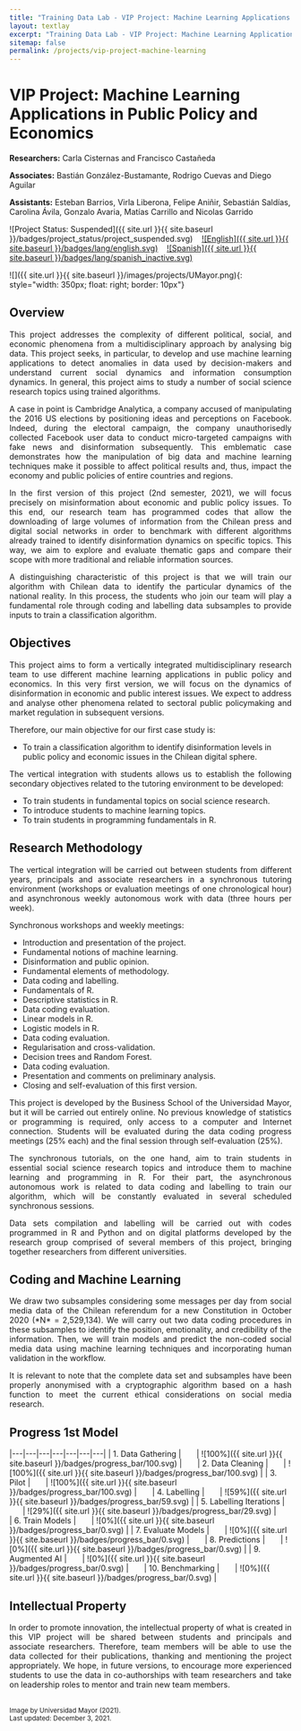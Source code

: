 ```yaml
---
title: "Training Data Lab - VIP Project: Machine Learning Applications in Public Policy and Economics"
layout: textlay
excerpt: "Training Data Lab - VIP Project: Machine Learning Applications in Public Policy and Economics"
sitemap: false
permalink: /projects/vip-project-machine-learning
---
```


# VIP Project: Machine Learning Applications in Public Policy and Economics

**Researchers:** Carla Cisternas and Francisco Castañeda

**Associates:** Bastián González-Bustamante, Rodrigo Cuevas and Diego Aguilar

**Assistants:** Esteban Barrios, Virla Liberona, Felipe Aniñir, Sebastián Saldías, Carolina Ávila, Gonzalo Avaria, Matías Carrillo and Nicolas Garrido

![Project Status: Suspended]({{ site.url }}{{ site.baseurl }}/badges/project_status/project_suspended.svg) &nbsp;&nbsp; [![English]({{ site.url }}{{ site.baseurl }}/badges/lang/english.svg)](https://training-datalab.com/projects/vip-project-machine-learning) &nbsp;&nbsp; [![Spanish]({{ site.url }}{{ site.baseurl }}/badges/lang/spanish_inactive.svg)](https://training-datalab.com/projects/vip-project-machine-learning-spanish)

![]({{ site.url }}{{ site.baseurl }}/images/projects/UMayor.png){: style="width: 350px; float: right; border: 10px"}

## Overview

<p align="justify">This project addresses the complexity of different political, social, and economic phenomena from a multidisciplinary approach by analysing big data. This project seeks, in particular, to develop and use machine learning applications to detect anomalies in data used by decision-makers and understand current social dynamics and information consumption dynamics.  In general, this project aims to study a number of social science research topics using trained algorithms.</p>

<p align="justify">A case in point is Cambridge Analytica, a company accused of manipulating the 2016 US elections by positioning ideas and perceptions on Facebook. Indeed, during the electoral campaign, the company unauthorisedly collected Facebook user data to conduct micro-targeted campaigns with fake news and disinformation subsequently. This emblematic case demonstrates how the manipulation of big data and machine learning techniques make it possible to affect political results and, thus, impact the economy and public policies of entire countries and regions.</p>

<p align="justify">In the first version of this project (2nd semester, 2021), we will focus precisely on misinformation about economic and public policy issues. To this end, our research team has programmed codes that allow the downloading of large volumes of information from the Chilean press and digital social networks in order to benchmark with different algorithms already trained to identify disinformation dynamics on specific topics. This way, we aim to explore and evaluate thematic gaps and compare their scope with more traditional and reliable information sources.</p>

<p align="justify">A distinguishing characteristic of this project is that we will train our algorithm with Chilean data to identify the particular dynamics of the national reality. In this process, the students who join our team will play a fundamental role through coding and labelling data subsamples to provide inputs to train a classification algorithm.</p>

## Objectives

<p align="justify">This project aims to form a vertically integrated multidisciplinary research team to use different machine learning applications in public policy and economics. In this very first version, we will focus on the dynamics of disinformation in economic and public interest issues. We expect to address and analyse other phenomena related to sectoral public policymaking and market regulation in subsequent versions.</p>

<p align="justify">Therefore, our main objective for our first case study is:</p>

- To train a classification algorithm to identify disinformation levels in public policy and economic issues in the Chilean digital sphere.

<p align="justify">The vertical integration with students allows us to establish the following secondary objectives related to the tutoring environment to be developed:</p>

- To train students in fundamental topics on social science research.
- To introduce students to machine learning topics.
- To train students in programming fundamentals in R.

## Research Methodology

<p align="justify">The vertical integration will be carried out between students from different years, principals and associate researchers in a synchronous tutoring environment (workshops or evaluation meetings of one chronological hour) and asynchronous weekly autonomous work with data (three hours per week).</p>

<p align="justify">Synchronous workshops and weekly meetings:</p>

- Introduction and presentation of the project.
- Fundamental notions of machine learning.
- Disinformation and public opinion.
- Fundamental elements of methodology.
- Data coding and labelling.
- Fundamentals of R.
- Descriptive statistics in R.</li>
- Data coding evaluation.
- Linear models in R.
- Logistic models in R.
- Data coding evaluation.
- Regularisation and cross-validation.
- Decision trees and Random Forest.
- Data coding evaluation.
- Presentation and comments on preliminary analysis.
- Closing and self-evaluation of this first version.

<p align="justify">This project is developed by the Business School of the Universidad Mayor, but it will be carried out entirely online. No previous knowledge of statistics or programming is required, only access to a computer and Internet connection. Students will be evaluated during the data coding progress meetings (25% each) and the final session through self-evaluation (25%).</p>

<p align="justify">The synchronous tutorials, on the one hand, aim to train students in essential social science research topics and introduce them to machine learning and programming in R. For their part, the asynchronous autonomous work is related to data coding and labelling to train our algorithm, which will be constantly evaluated in several scheduled synchronous sessions.</p>

<p align="justify">Data sets compilation and labelling will be carried out with codes programmed in R and Python and on digital platforms developed by the research group comprised of several members of this project, bringing together researchers from different universities.</p>

## Coding and Machine Learning

<p align="justify">We draw two subsamples considering some messages per day from social media data of the Chilean referendum for a new Constitution in October 2020 (*N* = 2,529,134). We will carry out two data coding procedures in these subsamples to identify the position, emotionality, and credibility of the information. Then, we will train models and predict the non-coded social media data using machine learning techniques and incorporating human validation in the workflow.</p>

<p align="justify">It is relevant to note that the complete data set and subsamples have been properly anonymised with a cryptographic algorithm based on a hash function to meet the current ethical considerations on social media research.</p>

## Progress 1st Model

|---|---|---|---|---|---|---|
| 1. Data Gathering | &nbsp;&nbsp;&nbsp;&nbsp;&nbsp; | ![100%]({{ site.url }}{{ site.baseurl }}/badges/progress_bar/100.svg) | &nbsp;&nbsp;&nbsp;&nbsp;&nbsp; | 2. Data Cleaning | &nbsp;&nbsp;&nbsp;&nbsp;&nbsp; | ![100%]({{ site.url }}{{ site.baseurl }}/badges/progress_bar/100.svg) |
| 3. Pilot | &nbsp;&nbsp;&nbsp;&nbsp;&nbsp; | ![100%]({{ site.url }}{{ site.baseurl }}/badges/progress_bar/100.svg) | &nbsp;&nbsp;&nbsp;&nbsp;&nbsp; | 4. Labelling | &nbsp;&nbsp;&nbsp;&nbsp;&nbsp; | ![59%]({{ site.url }}{{ site.baseurl }}/badges/progress_bar/59.svg) |
| 5. Labelling Iterations | &nbsp;&nbsp;&nbsp;&nbsp;&nbsp; | ![29%]({{ site.url }}{{ site.baseurl }}/badges/progress_bar/29.svg) | &nbsp;&nbsp;&nbsp;&nbsp;&nbsp; | 6. Train Models | &nbsp;&nbsp;&nbsp;&nbsp;&nbsp; | ![0%]({{ site.url }}{{ site.baseurl }}/badges/progress_bar/0.svg) |
| 7. Evaluate Models | &nbsp;&nbsp;&nbsp;&nbsp;&nbsp; | ![0%]({{ site.url }}{{ site.baseurl }}/badges/progress_bar/0.svg) | &nbsp;&nbsp;&nbsp;&nbsp;&nbsp; | 8. Predictions | &nbsp;&nbsp;&nbsp;&nbsp;&nbsp; | ![0%]({{ site.url }}{{ site.baseurl }}/badges/progress_bar/0.svg) |
| 9. Augmented AI | &nbsp;&nbsp;&nbsp;&nbsp;&nbsp; | ![0%]({{ site.url }}{{ site.baseurl }}/badges/progress_bar/0.svg) | &nbsp;&nbsp;&nbsp;&nbsp;&nbsp; | 10. Benchmarking | &nbsp;&nbsp;&nbsp;&nbsp;&nbsp; | ![0%]({{ site.url }}{{ site.baseurl }}/badges/progress_bar/0.svg) |

## Intellectual Property

<p align="justify">In order to promote innovation, the intellectual property of what is created in this VIP project will be shared between students and principals and associate researchers. Therefore, team members will be able to use the data collected for their publications, thanking and mentioning the project appropriately. We hope, in future versions, to encourage more experienced students to use the data in co-authorships with team researchers and take on leadership roles to mentor and train new team members.</p>
<br />
<small>Image by Universidad Mayor (2021).</small><br />
<small>Last updated: December 3, 2021.</small>
